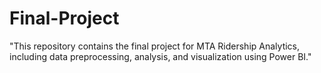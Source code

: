 # Final-Project
"This repository contains the final project for MTA Ridership Analytics, including data preprocessing, analysis, and visualization using Power BI."
